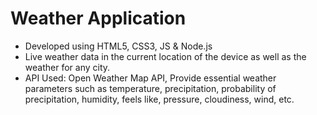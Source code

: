 <h1>Weather Application</h1>

<ul>
<li>Developed using HTML5, CSS3, JS & Node.js</li>
<li>Live weather data in the current location of the device as well as the weather for any city.</li>
<li>API Used: Open Weather Map API, Provide essential weather parameters such as temperature, precipitation, probability of precipitation, humidity, feels like, pressure, cloudiness, wind, etc.</li>
